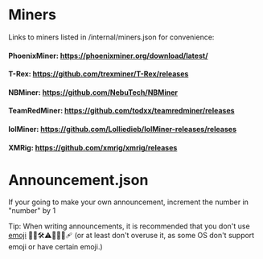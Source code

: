 # Miners
Links to miners listed in /internal/miners.json for convenience:

#### PhoenixMiner: https://phoenixminer.org/download/latest/
#### T-Rex: https://github.com/trexminer/T-Rex/releases
#### NBMiner: https://github.com/NebuTech/NBMiner
#### TeamRedMiner: https://github.com/todxx/teamredminer/releases
#### lolMiner: https://github.com/Lolliedieb/lolMiner-releases/releases
#### XMRig: https://github.com/xmrig/xmrig/releases

# Announcement.json
If your going to make your own announcement, increment the number in "number" by 1

Tip: When writing announcements, it is recommended that you don't use [emoji](https://en.wikipedia.org/wiki/Emoji) 🔧📜🛠️⚠️🎉✅🐛🩹 (or at least don't overuse it, as some OS don't support emoji or have certain emoji.)
